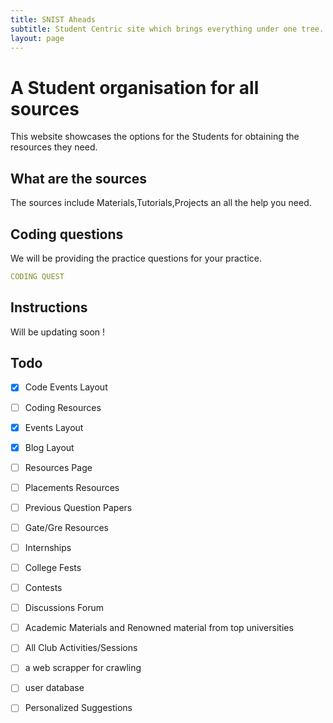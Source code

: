 ```yaml
---
title: SNIST Aheads
subtitle: Student Centric site which brings everything under one tree.
layout: page
---
```


# A Student organisation for all sources 

This website showcases the options for the Students for obtaining the resources they need.

## What are the sources 

The sources include Materials,Tutorials,Projects an all the help you need.

## Coding questions

We will be providing the practice questions for your practice.
```yml
CODING QUEST
```

## Instructions

Will be updating soon !

## Todo
- [X] Code Events Layout
- [ ] Coding Resources
- [X] Events Layout
- [X] Blog Layout
- [ ] Resources Page
- [ ] Placements Resources
- [ ] Previous Question Papers
- [ ] Gate/Gre Resources
- [ ] Internships
- [ ] College Fests
- [ ] Contests
- [ ] Discussions Forum
- [ ] Academic Materials and Renowned material from top universities
- [ ] All Club Activities/Sessions
- [ ] a web scrapper for crawling
- [ ] user database
- [ ] Personalized Suggestions

